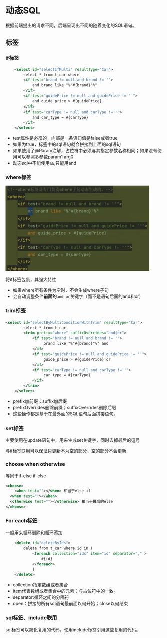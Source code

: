 # 动态SQL

根据前端提出的请求不同，后端呈现出不同的随着变化的SQL语句。

## 标签

### if标签

```xml
    <select id="selectIfMulti" resultType="Car">
        select * from t_car where
        <if test="brand != null and brand !=''">
            and brand like "%"#{brand}"%"
        </if>
        <if test="guidePrice != null and guidePrice != ''">
            and guide_price > #{guidePrice}
        </if>
        <if test="carType != null and carType !=''">
            and car_type = #{carType}
        </if>
    </select>
```

- test属性是必须的，内部是一条语句值是false或者true
- 如果为true，标签中的sql语句就会拼接到上面的sql语句
- 如果使用了@Param注解，占位符中必须与其指定参数名称相同；如果没有使用可以参照多参数param1 arg0
- 动态sql中不能使用`&&`,只能用and

### where标签

<img src="../Pic/image-20240303083126815.png" alt="image-20240303083126815" style="zoom:50%;" />

将if标签包裹，其强大特性

- 如果where所有条件为空时，不会生成where子句
- 会自动调整条件**前面的**`and or`关键字（而不是语句后面的and和or）

### trim标签

```xml
<select id="selectByMultiConditionWithTrim" resultType="Car">
        select * from t_car
        <trim prefix="where" suffixOverrides="and|or">
            <if test="brand != null and brand !=''">
                 brand like "%"#{brand}"%" and
            </if>
            <if test="guidePrice != null and guidePrice != ''">
                 guide_price > #{guidePrice} or
            </if>
            <if test="carType != null and carType !=''">
                 car_type = #{carType}
            </if>
        </trim>
    </select>
```

- prefix加前缀；suffix加后缀
- prefixOverrides删除前缀；suffixOverrides删除后缀
- 这些操作都是基于在最外面的SQL语句后面拼接语句。

### set标签

主要使用在update语句中，用来生成set关键字，同时去掉最后的逗号

与if标签联用可以保证只更新不为空的部分，空的部分不会更新

### choose when otherwise

等同于if-else if-else

```xml
<choose>
	<when test=""></when> 相当于else if
  <when test=""></when>
  <otherwise test=""></otherwise> 相当于最后的else
</choose>
```

### For each标签

一般用来循环删除和循环添加

```xml
    <delete id="deleteByIds">
        delete from t_car where id in (
            <foreach collection="ids" item="id" separator="," >
                #{id}
            </foreach>
            )
    </delete>
```

- collection指定数组或者集合
- item代表数组或者集合中的元素：与占位符中的一致。
- separator:循环之间的分隔符
- open：拼接的所有sql语句最前面以何开始；close以何结束

### sql标签、include联用

sql标签可以简化复用的代码，使用include标签引用这些复用的代码。